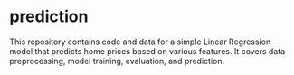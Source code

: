 # prediction
This repository contains code and data for a simple Linear Regression model that predicts home prices based on various features. It covers data preprocessing, model training, evaluation, and prediction.
